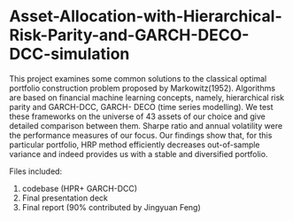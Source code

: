 # Asset-Allocation-with-Hierarchical-Risk-Parity-and-GARCH-DECO-DCC-simulation
This project examines some common solutions to the classical optimal portfolio construction problem proposed by Markowitz(1952). Algorithms are based on financial machine learning concepts, namely, hierarchical risk parity and GARCH-DCC, GARCH- DECO (time series modelling). We test these frameworks on the universe of 43 assets of our choice and give detailed comparison between them. Sharpe ratio and annual volatility were the performance measures of our focus. Our findings show that, for this particular portfolio, HRP method efficiently decreases out-of-sample variance and indeed provides us with a stable and diversified portfolio.

Files included: 
1. codebase (HPR+ GARCH-DCC)
2. Final presentation deck
3. Final report (90% contributed by Jingyuan Feng)
